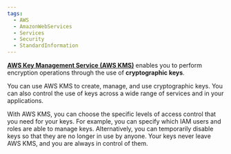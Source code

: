```yaml
---
tags:
  - AWS
  - AmazonWebServices
  - Services
  - Security
  - StandardInformation
---
```

[**AWS Key Management Service (AWS KMS)**](https://aws.amazon.com/kms) enables you to perform encryption operations through the use of **cryptographic keys**.

You can use AWS KMS to create, manage, and use cryptographic keys. You can also control the use of keys across a wide range of services and in your applications.

With AWS KMS, you can choose the specific levels of access control that you need for your keys. For example, you can specify which IAM users and roles are able to manage keys. Alternatively, you can temporarily disable keys so that they are no longer in use by anyone. Your keys never leave AWS KMS, and you are always in control of them.